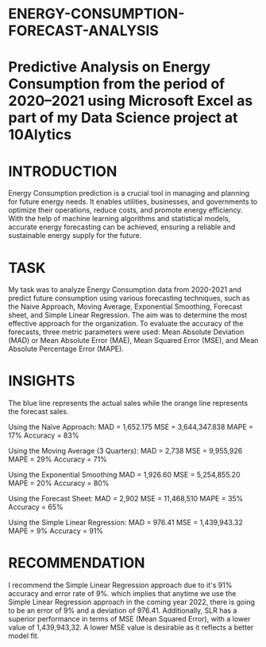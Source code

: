 # ENERGY-CONSUMPTION-FORECAST-ANALYSIS
# Predictive Analysis on Energy Consumption from the period of 2020–2021 using Microsoft Excel as part of my Data Science project at 10Alytics

# INTRODUCTION
Energy Consumption prediction is a crucial tool in managing and planning for future energy needs. It enables utilities, businesses, and governments to optimize their operations, reduce costs, and promote energy efficiency. With the help of machine learning algorithms and statistical models, accurate energy forecasting can be achieved, ensuring a reliable and sustainable energy supply for the future.

# TASK
My task was to analyze Energy Consumption data from 2020-2021 and predict future consumption using various forecasting techniques, such as the Naive Approach, Moving Average, Exponential Smoothing, Forecast sheet, and Simple Linear Regression. The aim was to determine the most effective approach for the organization. To evaluate the accuracy of the forecasts, three metric parameters were used: Mean Absolute Deviation (MAD) or Mean Absolute Error (MAE), Mean Squared Error (MSE), and Mean Absolute Percentage Error (MAPE).

# INSIGHTS
The blue line represents the actual sales while the orange line represents the forecast sales. 

Using the Naïve Approach:
MAD = 1,652.175
MSE = 3,644,347.838
MAPE = 17%
Accuracy = 83%
 
Using the Moving Average (3 Quarters):
MAD = 2,738
MSE = 9,955,926
MAPE = 29%
Accuracy = 71%

Using the Exponential Smoothing 
MAD = 1,926.60
MSE = 5,254,855.20 
MAPE = 20%
Accuracy = 80%

Using the Forecast Sheet:
MAD = 2,902
MSE = 11,468,510
MAPE = 35%
Accuracy = 65% 
 
Using the Simple Linear Regression:
MAD = 976.41
MSE = 1,439,943.32 
MAPE = 9%
Accuracy = 91%
  
# RECOMMENDATION
I recommend the Simple Linear Regression approach due to it's 91% accuracy and error rate of 9%. which implies that anytime we use the Simple Linear Regression approach in the coming year 2022, there is going to be an error of 9% and a deviation of 976.41. Additionally, SLR has a superior performance in terms of MSE (Mean Squared Error), with a lower value of 1,439,943,32. A lower MSE value is desirable as it reflects a better model fit.
